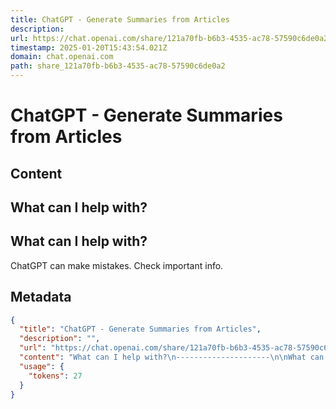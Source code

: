 ```yaml
---
title: ChatGPT - Generate Summaries from Articles
description: 
url: https://chat.openai.com/share/121a70fb-b6b3-4535-ac78-57590c6de0a2
timestamp: 2025-01-20T15:43:54.021Z
domain: chat.openai.com
path: share_121a70fb-b6b3-4535-ac78-57590c6de0a2
---
```


# ChatGPT - Generate Summaries from Articles



## Content

What can I help with?
---------------------

What can I help with?
---------------------

ChatGPT can make mistakes. Check important info.

## Metadata

```json
{
  "title": "ChatGPT - Generate Summaries from Articles",
  "description": "",
  "url": "https://chat.openai.com/share/121a70fb-b6b3-4535-ac78-57590c6de0a2",
  "content": "What can I help with?\n---------------------\n\nWhat can I help with?\n---------------------\n\nChatGPT can make mistakes. Check important info.",
  "usage": {
    "tokens": 27
  }
}
```
